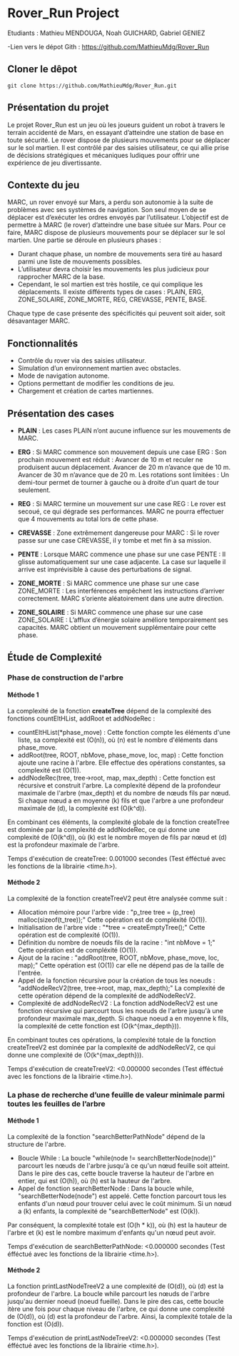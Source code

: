 # Rover_Run Project

Etudiants : Mathieu MENDOUGA, Noah GUICHARD, Gabriel GENIEZ

-Lien vers le dépot Gith : https://github.com/MathieuMdg/Rover_Run

## Cloner le dêpot
    git clone https://github.com/MathieuMdg/Rover_Run.git


## Présentation du projet
Le projet Rover_Run est un jeu où les joueurs guident un robot à travers le terrain accidenté de Mars, en essayant d’atteindre une station de base en toute sécurité. Le rover dispose de plusieurs mouvements pour se déplacer sur le sol martien. Il est contrôlé par des saisies utilisateur, ce qui allie prise de décisions stratégiques et mécaniques ludiques pour offrir une expérience de jeu divertissante.


## Contexte du jeu
MARC, un rover envoyé sur Mars, a perdu son autonomie à la suite de problèmes avec ses systèmes de navigation. Son seul moyen de se déplacer est d’exécuter les ordres envoyés par l’utilisateur. L’objectif est de permettre à MARC (le rover) d’atteindre une base située sur Mars. Pour ce faire, MARC dispose de plusieurs mouvements pour se déplacer sur le sol martien. Une partie se déroule en plusieurs phases :

- Durant chaque phase, un nombre de mouvements sera tiré au hasard parmi une liste de mouvements possibles.
- L’utilisateur devra choisir les mouvements les plus judicieux pour rapprocher MARC de la base.
- Cependant, le sol martien est très hostile, ce qui complique les déplacements. Il existe différents types de cases : PLAIN, ERG, ZONE_SOLAIRE, ZONE_MORTE, REG, CREVASSE, PENTE, BASE.

Chaque type de case présente des spécificités qui peuvent soit aider, soit désavantager MARC.


## Fonctionnalités
- Contrôle du rover via des saisies utilisateur.
- Simulation d’un environnement martien avec obstacles.
- Mode de navigation autonome.
- Options permettant de modifier les conditions de jeu.
- Chargement et création de cartes martiennes.


## Présentation des cases
- **PLAIN** : Les cases PLAIN n’ont aucune influence sur les mouvements de MARC.

- **ERG** : Si MARC commence son mouvement depuis une case ERG :
        Son prochain mouvement est réduit :
            Avancer de 10 m et reculer ne produisent aucun déplacement.
            Avancer de 20 m n’avance que de 10 m.
            Avancer de 30 m n’avance que de 20 m.
        Les rotations sont limitées :
            Un demi-tour permet de tourner à gauche ou à droite d’un quart de tour seulement.
  
- **REG** : Si MARC termine un mouvement sur une case REG :
        Le rover est secoué, ce qui dégrade ses performances.
        MARC ne pourra effectuer que 4 mouvements au total lors de cette phase.
  
- **CREVASSE** : Zone extrêmement dangereuse pour MARC :
        Si le rover passe sur une case CREVASSE, il y tombe et met fin à sa mission.
  
- **PENTE** : Lorsque MARC commence une phase sur une case PENTE :
        Il glisse automatiquement sur une case adjacente.
        La case sur laquelle il arrive est imprévisible à cause des perturbations de signal.
  
- **ZONE_MORTE** : Si MARC commence une phase sur une case ZONE_MORTE :
        Les interférences empêchent les instructions d’arriver correctement.
        MARC s’oriente aléatoirement dans une autre direction.
  
- **ZONE_SOLAIRE** : Si MARC commence une phase sur une case ZONE_SOLAIRE :
        L’afflux d’énergie solaire améliore temporairement ses capacités.
        MARC obtient un mouvement supplémentaire pour cette phase.

## Étude de Complexité

### Phase de construction de l'arbre

#### Méthode 1 
La complexité de la fonction **createTree** dépend de la complexité des fonctions countEltHList, addRoot et addNodeRec :
- countEltHList(*phase_move) : Cette fonction compte les éléments d'une liste, sa complexité est (O(n)), où (n) est le nombre d'éléments dans phase_move.  
- addRoot(tree, ROOT, nbMove, phase_move, loc, map) : Cette fonction ajoute une racine à l'arbre. Elle effectue des opérations constantes, sa complexité est (O(1)).  
- addNodeRec(tree, tree->root, map, max_depth) : Cette fonction est récursive et construit l'arbre. La complexité dépend de la profondeur maximale de l'arbre (max_depth) et du nombre de nœuds fils par nœud. Si chaque nœud a en moyenne (k) fils et que l'arbre a une profondeur maximale de (d), la complexité est (O(k^d)).  

En combinant ces éléments, la complexité globale de la fonction createTree est dominée par la complexité de addNodeRec, ce qui donne une complexité de (O(k^d)), où (k) est le nombre moyen de fils par nœud et (d) est la profondeur maximale de l'arbre.

Temps d'exécution de createTree: 0.001000 secondes (Test éfféctué avec les fonctions de la librairie <time.h>).

#### Méthode 2
La complexité de la fonction createTreeV2 peut être analysée comme suit :  
- Allocation mémoire pour l'arbre vide : "p_tree tree = (p_tree) malloc(sizeof(t_tree));" Cette opération est de compléxité (O(1)).  
- Initialisation de l'arbre vide : "*tree = createEmptyTree();" Cette opération est de complexité (O(1)).  
- Définition du nombre de noeuds fils de la racine :  "int nbMove = 1;" Cette opération est de compléxité (O(1)).  
- Ajout de la racine : "addRoot(tree, ROOT, nbMove, phase_move, loc, map);" Cette opération est (O(1)) car elle ne dépend pas de la taille de l'entrée.  
- Appel de la fonction récursive pour la création de tous les noeuds : "addNodeRecV2(tree, tree->root, map, max_depth);" La complexité de cette opération dépend de la complexité de addNodeRecV2.  
- Complexité de addNodeRecV2 : La fonction addNodeRecV2 est une fonction récursive qui parcourt tous les noeuds de l'arbre jusqu'à une profondeur maximale max_depth. Si chaque noeud a en moyenne k fils, la complexité de cette fonction est (O(k^{max_depth})).

En combinant toutes ces opérations, la complexité totale de la fonction createTreeV2 est dominée par la complexité de addNodeRecV2, ce qui donne une complexité de (O(k^{max_depth})).

Temps d'exécution de createTreeV2: <0.000000 secondes (Test éfféctué avec les fonctions de la librairie <time.h>).

### La phase de recherche d’une feuille de valeur minimale parmi toutes les feuilles de l’arbre

#### Méthode 1
La complexité de la fonction "searchBetterPathNode" dépend de la structure de l'arbre.
- Boucle While :  La boucle "while(node != searchBetterNode(node))" parcourt les nœuds de l'arbre jusqu'à ce qu'un nœud feuille soit atteint. Dans le pire des cas, cette boucle traverse la hauteur de l'arbre en entier, qui est (O(h)), où (h) est la hauteur de l'arbre.
- Appel de fonction searchBetterNode : Dans la boucle while, "searchBetterNode(node") est appelé. Cette fonction parcourt tous les enfants d'un nœud pour trouver celui avec le coût minimum. Si un nœud a (k) enfants, la complexité de "searchBetterNode" est (O(k)).

Par conséquent, la complexité totale est (O(h * k)), où (h) est la hauteur de l'arbre et (k) est le nombre maximum d'enfants qu'un nœud peut avoir.

Temps d'exécution de searchBetterPathNode: <0.000000 secondes (Test éfféctué avec les fonctions de la librairie <time.h>).

#### Méthode 2
La fonction printLastNodeTreeV2 a une complexité de (O(d)), où (d) est la profondeur de l'arbre. La boucle while parcourt les nœuds de l'arbre jusqu'au dernier noeud (noeud fueille). Dans le pire des cas, cette boucle itère une fois pour chaque niveau de l'arbre, ce qui donne une complexité de (O(d)), où (d) est la profondeur de l'arbre.
Ainsi, la complexité totale de la fonction est (O(d)).

Temps d'exécution de printLastNodeTreeV2: <0.000000 secondes (Test éfféctué avec les fonctions de la librairie <time.h>).






  
  



